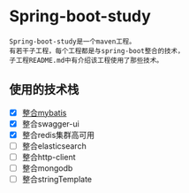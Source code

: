 # Spring-boot-study

```
Spring-boot-study是一个maven工程。
有若干子工程，每个工程都是与spring-boot整合的技术，
子工程README.md中有介绍该工程使用了那些技术。
```
## 使用的技术栈
- [x] [整合mybatis](https://github.com/F1yBear/spring-boot-study/blob/master/spring-boot-mybatis/README.md)
- [x] 整合swagger-ui
- [x] 整合redis集群高可用
- [ ] 整合elasticsearch
- [ ] 整合http-client
- [ ] 整合mongodb
- [ ] 整合stringTemplate
